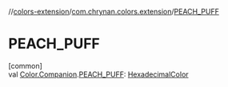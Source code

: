 //[colors-extension](../../index.md)/[com.chrynan.colors.extension](index.md)/[PEACH_PUFF](-p-e-a-c-h_-p-u-f-f.md)

# PEACH_PUFF

[common]\
val [Color.Companion](../../../colors-core/colors-core/com.chrynan.colors/-color/-companion/index.md).[PEACH_PUFF](-p-e-a-c-h_-p-u-f-f.md): [HexadecimalColor](../../../colors-core/colors-core/com.chrynan.colors/-hexadecimal-color/index.md)
